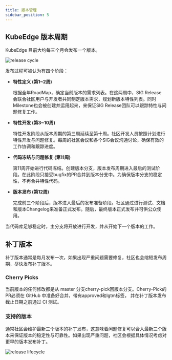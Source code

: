 ```yaml
---
title: 版本管理
sidebar_position: 5
---
```


## KubeEdge 版本周期

KubeEdge 目前大约每三个月会发布一个版本。

![release cycle](/img/community/release-cycle.png)

发布过程可被认为有四个阶段：

- **特性定义 (第1~2周)**

  根据全年RoadMap，确定当前版本的需求列表。在这两周中，SIG Release 会联合社区用户与开发者共同制定版本需求，规划新版本特性列表。同时Milestone也会被创建并运用起来，来保证SIG Release团队可以跟踪特性与问题修复工作。

- **特性开发 (第3~10周)**

  特性开发阶段从版本周期的第三周延续至第十周。社区开发人员按照计划进行特性开发与问题修复。每周的社区会议和各个SIG会议沟通讨论，确保有效的工作协调和跟踪进度。

- **代码冻结与问题修复 (第11周)**

  第11周开始进行代码冻结。创建版本分支，版本发布周期进入最后的测试阶段。在此阶段只接受bugfix的PR合并到版本分支中。为确保版本分支的稳定性，不再合并特性代码。

- **版本发布 (第12周)**

  完成前三个阶段后，版本进入最后的发布准备阶段。社区通过进行测试、文档和版本Changelog来准备正式发布。随后，最终版本正式发布并可供公众使用。

当代码库足够稳定时，主分支将开放进行开发，并从开始下一个版本的工作。 

## 补丁版本

补丁版本通常是每月发布一次，如果出现严重问题需要修复，社区也会缩短发布周期，尽快发布补丁版本。

### Cherry Picks

当前版本的任何修改都是从 master 分支cherry-pick回版本分支。Cherry-Pick的PR必须在 GitHub 中准备好合并，带有approved和lgtm标签， 并在补丁版本发布截止日期之前通过 CI 测试。

### 支持的版本

通常社区会维护最新三个版本的补丁发布，这意味着问题修复可以合入最新三个版本来保证版本的稳定性与可靠性。如果出现严重问题，社区会根据具体情况考虑对更早的版本发布补丁。

![release lifecycle](/img/community/release-lifecycle.png)
